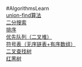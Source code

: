 #AlgorithmsLearn
<br>
[union-find算法](https://github.com/pengood/AlgorithmsLearn/blob/master/src/pzhao/com/UF.java)
<br>
[二分搜索](https://github.com/pengood/AlgorithmsLearn/blob/master/src/pzhao/com/BST.java)
<br>
[排序](https://github.com/pengood/AlgorithmsLearn/blob/master/src/pzhao/com/Sort.java)
<br>
[优先队列（二叉堆）](https://github.com/pengood/AlgorithmsLearn/blob/master/src/pzhao/com/PQTest.java)
<br>
[符号表（无序链表+有序数组）](https://github.com/pengood/AlgorithmsLearn/blob/master/src/pzhao/com/SymbolTable.java)
<br>
[二叉查找树](https://github.com/pengood/AlgorithmsLearn/blob/master/src/pzhao/com/BST.java)
<br>
[红黑树](https://github.com/pengood/AlgorithmsLearn/blob/master/src/pzhao/com/RedBlackBST.java)
